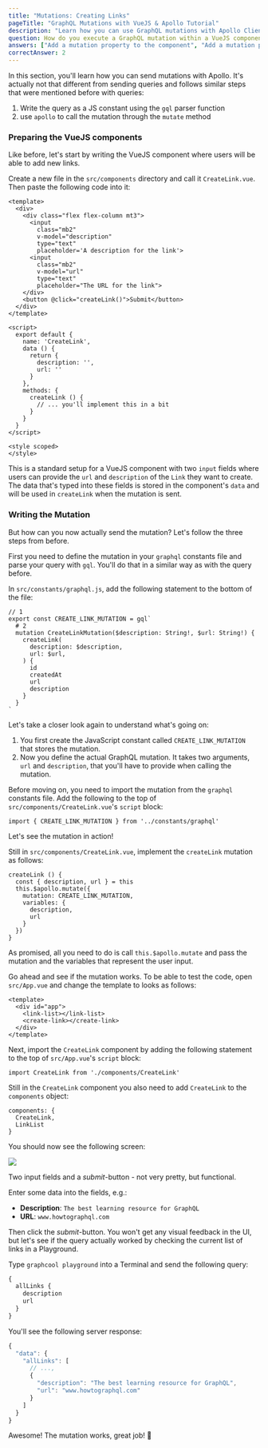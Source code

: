 ```yaml
---
title: "Mutations: Creating Links"
pageTitle: "GraphQL Mutations with VueJS & Apollo Tutorial"
description: "Learn how you can use GraphQL mutations with Apollo Client. Use Apollo's `mutate` method to define and send mutations."
question: How do you execute a GraphQL mutation within a VueJS component?
answers: ["Add a mutation property to the component", "Add a mutation property to the component's apollo object", "Call this.$apollo.mutate within a method", "You can not execute a mutation within a VueJS component"]
correctAnswer: 2
---
```


In this section, you'll learn how you can send mutations with Apollo. It's actually not that different from sending queries and follows similar steps that were mentioned before with queries:

1. Write the query as a JS constant using the `gql` parser function
2. use `apollo` to call the mutation through the `mutate` method


### Preparing the VueJS components

Like before, let's start by writing the VueJS component where users will be able to add new links.

<Instruction>

Create a new file in the `src/components` directory and call it `CreateLink.vue`. Then paste the following code into it:

```js(path=".../hackernews-vue-apollo/src/components/CreateLink.vue")
<template>
  <div>
    <div class="flex flex-column mt3">
      <input
        class="mb2"
        v-model="description"
        type="text"
        placeholder='A description for the link'>
      <input
        class="mb2"
        v-model="url"
        type="text"
        placeholder="The URL for the link">
    </div>
    <button @click="createLink()">Submit</button>
  </div>
</template>

<script>
  export default {
    name: 'CreateLink',
    data () {
      return {
        description: '',
        url: ''
      }
    },
    methods: {
      createLink () {
        // ... you'll implement this in a bit
      }
    }
  }
</script>

<style scoped>
</style>
```

</Instruction>


This is a standard setup for a VueJS component with two `input` fields where users can provide the `url` and `description` of the `Link` they want to create. The data that's typed into these fields is stored in the component's `data` and will be used in `createLink` when the mutation is sent.

### Writing the Mutation

But how can you now actually send the mutation? Let's follow the three steps from before.

First you need to define the mutation in your `graphql` constants file and parse your query with `gql`. You'll do that in a similar way as with the query before.

<Instruction>

In `src/constants/graphql.js`, add the following statement to the bottom of the file:

```js(path=".../hackernews-vue-apollo/src/constants/graphql.js")
// 1
export const CREATE_LINK_MUTATION = gql`
  # 2
  mutation CreateLinkMutation($description: String!, $url: String!) {
    createLink(
      description: $description,
      url: $url,
    ) {
      id
      createdAt
      url
      description
    }
  }
`
```

</Instruction>


Let's take a closer look again to understand what's going on:

1. You first create the JavaScript constant called `CREATE_LINK_MUTATION ` that stores the mutation.
2. Now you define the actual GraphQL mutation. It takes two arguments, `url` and `description`, that you'll have to provide when calling the mutation.

<Instruction>

Before moving on, you need to import the mutation from the `graphql` constants file. Add the following to the top of `src/components/CreateLink.vue`'s `script` block:

```js(path=".../hackernews-vue-apollo/src/components/CreateLink.vue")
import { CREATE_LINK_MUTATION } from '../constants/graphql'
```

</Instruction>

Let's see the mutation in action!


<Instruction>

Still in `src/components/CreateLink.vue`, implement the `createLink` mutation as follows:

```js(path=".../hackernews-vue-apollo/src/components/CreateLink.vue")
createLink () {
  const { description, url } = this
  this.$apollo.mutate({
    mutation: CREATE_LINK_MUTATION,
    variables: {
      description,
      url
    }
  })
}
```

</Instruction>


As promised, all you need to do is call `this.$apollo.mutate` and pass the mutation and the variables that represent the user input.

<Instruction>

Go ahead and see if the mutation works. To be able to test the code, open `src/App.vue` and change the template to looks as follows:

```html(path=".../hackernews-vue-apollo/src/App.vue")
<template>
  <div id="app">
    <link-list></link-list>
    <create-link></create-link>
  </div>
</template>
```

</Instruction>

<Instruction>

Next, import the `CreateLink` component by adding the following statement to the top of `src/App.vue`'s `script` block:

```js(path=".../hackernews-vue-apollo/src/App.vue")
import CreateLink from './components/CreateLink'
```

</Instruction>

<Instruction>

Still in the `CreateLink` component you also need to add `CreateLink` to the `components` object:

```js{2}(path=".../hackernews-vue-apollo/src/App.vue")
components: {
  CreateLink,
  LinkList
}
```

</Instruction>

You should now see the following screen:

![](http://imgur.com/KXMe1MG.png)

Two input fields and a _submit_-button - not very pretty, but functional.

Enter some data into the fields, e.g.:

- **Description**: `The best learning resource for GraphQL`
- **URL**: `www.howtographql.com`

Then click the _submit_-button. You won't get any visual feedback in the UI, but let's see if the query actually worked by checking the current list of links in a Playground.

<Instruction>

Type `graphcool playground` into a Terminal and send the following query:

```graphql
{
  allLinks {
    description
    url
  }
}
```

</Instruction>

You'll see the following server response:

```js
{
  "data": {
    "allLinks": [
      // ...,
      {
        "description": "The best learning resource for GraphQL",
        "url": "www.howtographql.com"
      }
    ]
  }
}
```

Awesome! The mutation works, great job! 💪
